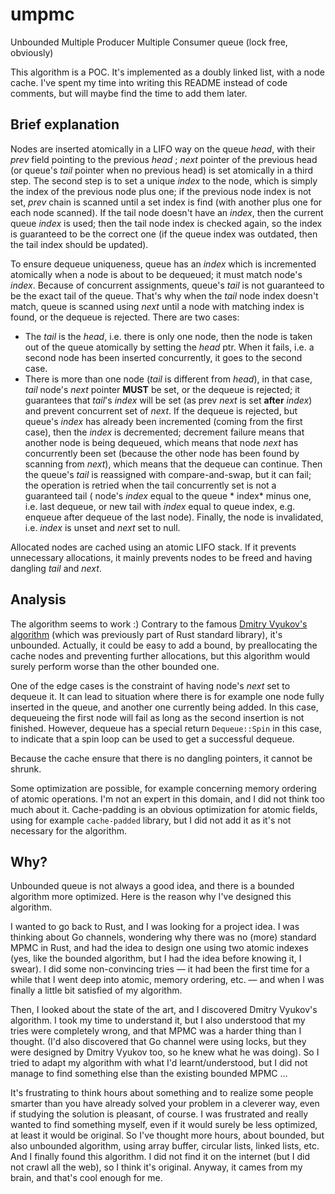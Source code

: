 # umpmc

Unbounded Multiple Producer Multiple Consumer queue (lock free, obviously)

This algorithm is a POC. It's implemented as a doubly linked list, with a node cache. I've spent my time into writing
this README instead of code comments, but will maybe find the time to add them later.

## Brief explanation

Nodes are inserted atomically in a LIFO way on the queue *head*, with their *prev* field pointing to the previous *head*
; *next* pointer of the previous head (or queue's *tail* pointer when no previous head) is set atomically in a third
step. The second step is to set a unique *index* to the node, which is simply the index of the previous node plus one;
if the previous node index is not set, *prev* chain is scanned until a set index is find (with another plus one for each
node scanned). If the tail node doesn't have an *index*, then the current queue *index* is used; then the tail node
index is checked again, so the index is guaranteed to be the correct one (if the queue index was outdated, then the tail
index should be updated).

To ensure dequeue uniqueness, queue has an *index* which is incremented atomically when a node is about to be dequeued;
it must match node's *index*. Because of concurrent assignments, queue's *tail* is not guaranteed to be the exact tail
of the queue. That's why when the *tail* node index doesn't match, queue is scanned using *next* until a node with
matching index is found, or the dequeue is rejected. There are two cases:

- The *tail* is the *head*, i.e. there is only one node, then the node is taken out of the queue atomically by setting
  the *head* ptr. When it fails, i.e. a second node has been inserted concurrently, it goes to the second case.
- There is more than one node (*tail* is different from *head*), in that case, *tail* node's *next* pointer **MUST** be
  set, or the dequeue is rejected; it guarantees that *tail*'s *index* will be set (as prev *next* is set **after**
  *index*) and prevent concurrent set of *next*. If the dequeue is rejected, but queue's *index* has already been
  incremented (coming from the first case), then the *index* is decremented; decrement failure means that another node
  is being dequeued, which means that node *next* has concurrently been set (because the other node has been found by
  scanning from *next*), which means that the dequeue can continue. Then the queue's *tail* is reassigned with
  compare-and-swap, but it can fail; the operation is retried when the tail concurrently set is not a guaranteed tail (
  node's *index* equal to the queue *
  index* minus one, i.e. last dequeue, or new tail with *index* equal to queue index, e.g. enqueue after dequeue of the
  last node). Finally, the node is invalidated, i.e. *index* is unset and *next* set to null.

Allocated nodes are cached using an atomic LIFO stack. If it prevents unnecessary allocations, it mainly prevents nodes
to be freed and having dangling *tail* and *next*.

## Analysis

The algorithm seems to work :) Contrary to the
famous [Dmitry Vyukov's algorithm](https://www.1024cores.net/home/lock-free-algorithms/queues/bounded-mpmc-queue) (which
was previously part of Rust standard library), it's unbounded. Actually, it could be easy to add a bound, by
preallocating the cache nodes and preventing further allocations, but this algorithm would surely perform worse than the
other bounded one.

One of the edge cases is the constraint of having node's *next* set to dequeue it. It can lead to situation where there
is for example one node fully inserted in the queue, and another one currently being added. In this case, dequeueing the
first node will fail as long as the second insertion is not finished. However, dequeue has a special
return `Dequeue::Spin` in this case, to indicate that a spin loop can be used to get a successful dequeue.

Because the cache ensure that there is no dangling pointers, it cannot be shrunk.

Some optimization are possible, for example concerning memory ordering of atomic operations. I'm not an expert in this
domain, and I did not think too much about it. Cache-padding is an obvious optimization for atomic fields, using for
example `cache-padded` library, but I did not add it as it's not necessary for the algorithm.

## Why?

Unbounded queue is not always a good idea, and there is a bounded algorithm more optimized. Here is the reason why I've
designed this algorithm.

I wanted to go back to Rust, and I was looking for a project idea. I was thinking about Go channels, wondering why there
was no (more) standard MPMC in Rust, and had the idea to design one using two atomic indexes (yes, like the bounded
algorithm, but I had the idea before knowing it, I swear). I did some non-convincing tries — it had been the first time
for a while that I went deep into atomic, memory ordering, etc. — and when I was finally a little bit satisfied of my
algorithm.

Then, I looked about the state of the art, and I discovered Dmitry Vyukov's algorithm. I took my time to understand it,
but I also understood that my tries were completely wrong, and that MPMC was a harder thing than I thought. (I'd also
discovered that Go channel were using locks, but they were designed by Dmitry Vyukov too, so he knew what he was doing).
So I tried to adapt my algorithm with what I'd learnt/understood, but I did not manage to find something else than the
existing bounded MPMC ...

It's frustrating to think hours about something and to realize some people smarter than you have already solved your
problem in a cleverer way, even if studying the solution is pleasant, of course. I was frustrated and really wanted to
find something myself, even if it would surely be less optimized, at least it would be original. So I've thought more
hours, about bounded, but also unbounded algorithm, using array buffer, circular lists, linked lists, etc. And I finally
found this algorithm. I did not find it on the internet (but I did not crawl all the web), so I think it's original.
Anyway, it cames from my brain, and that's cool enough for me.

